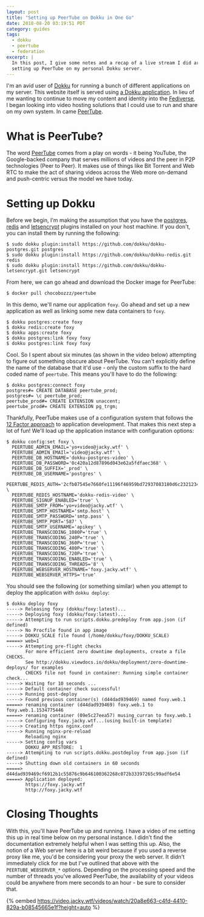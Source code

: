 ```yaml
---
layout: post
title: "Setting up PeerTube on Dokku in One Go"
date: 2018-08-20 03:19:51 PDT
category: guides
tags:
  - dokku
  - peertube
  - federation
excerpt: |
  In this post, I give some notes and a recap of a live stream I did around
  setting up PeerTube on my personal Dokku server.
---
```


I'm an avid user of [Dokku][] for running a bunch of different applications on
my server. This website itself is served using [a Dokku application][1]. In lieu
of me wanting to continue to move my content and identity into the
[Fediverse][], I began looking into video hosting solutions that I could use to
run and share on my own system. In came [PeerTube][].

# What is PeerTube?
The word [PeerTube][] comes from a play on words - it being YouTube, the Google-backed
company that serves millions of videos and the peer in P2P technologies (Peer to
Peer). It makes use of things like Bit Torrent and Web RTC to make the act of
sharing videos across the Web more on-demand and push-centric versus the model
we have today.

# Setting up Dokku
Before we begin, I'm making the assumption that you have the [postgres][2],
[redis][3] and [letsencrypt][4] plugins installed on your host machine. If you
don't, you can install them by running the following:

```
$ sudo dokku plugin:install https://github.com/dokku/dokku-postgres.git postgres
$ sudo dokku plugin:install https://github.com/dokku/dokku-redis.git redis
$ sudo dokku plugin:install https://github.com/dokku/dokku-letsencrypt.git letsencrypt
```

From here, we can go ahead and download the Docker image for PeerTube:

```
$ docker pull chocobozzz/peertube 
```

In this demo, we'll name our application `foxy`. Go ahead and set up a new
application as well as linking some new data containers to `foxy`.

```
$ dokku postgres:create foxy
$ dokku redis:create foxy
$ dokku apps:create foxy
$ dokku postgres:link foxy foxy
$ dokku postgres:link foxy foxy
```

Cool. So I spent about six minutes (as shown in the video below) attempting to
figure out something obscure about PeerTube. You can't explicitly define the name
of the database that it'd use - only the custom suffix to the hard coded name of
`peertube`. This means you'll have to do the following:

```
$ dokku postgres:connect foxy
postgres#= CREATE DATABASE peertube_prod;
postgres#= \c peertube_prod;
peertube_prod#= CREATE EXTENSION unaccent;
peertube_prod#= CREATE EXTENSION pg_trgm;
```

Thankfully, PeerTube makes use of a configuration system that follows the [12
Factor approach][5] to application development. That makes this next step a lot
of fun! We'll load up the application instance with configuration options:

```
$ dokku config:set foxy \
  PEERTUBE_ADMIN_EMAIL='yo+video@jacky.wtf' \
  PEERTUBE_ADMIN_EMAIl='video@jacky.wtf' \
  PEERTUBE_DB_HOSTNAME='dokku-postgres-video' \
  PEERTUBE_DB_PASSWORD='0c420a12d87896d043e62a5fdfaec368' \
  PEERTUBE_DB_SUFFIX='_prod' \
  PEERTUBE_DB_USERNAME='postgres' \
  PEERTUBE_REDIS_AUTH='2cfb07545e7660fe11196f46959bd72937083180d6c232123466525a5f19e62d' \
  PEERTUBE_REDIS_HOSTNAME='dokku-redis-video' \
  PEERTUBE_SIGNUP_ENABLED='true' \
  PEERTUBE_SMTP_FROM='yo+video@jacky.wtf' \
  PEERTUBE_SMTP_HOSTNAME='smtp.host' \
  PEERTUBE_SMTP_PASSWORD='smtp.pass' \
  PEERTUBE_SMTP_PORT='587' \
  PEERTUBE_SMTP_USERNAME='apikey' \
  PEERTUBE_TRANSCODING_1080P='true' \
  PEERTUBE_TRANSCODING_240P='true' \
  PEERTUBE_TRANSCODING_360P='true' \ 
  PEERTUBE_TRANSCODING_480P='true' \
  PEERTUBE_TRANSCODING_720P='true' \
  PEERTUBE_TRANSCODING_ENABLED='true' \
  PEERTUBE_TRANSCODING_THREADS='8' \
  PEERTUBE_WEBSERVER_HOSTNAME='foxy.jacky.wtf' \
  PEERTUBE_WEBSERVER_HTTPS='true'
```

You should see the following (or something similar) when you attempt to deploy
the application with `dokku deploy`:

```
$ dokku deploy foxy
-----> Releasing foxy (dokku/foxy:latest)...
-----> Deploying foxy (dokku/foxy:latest)...
-----> Attempting to run scripts.dokku.predeploy from app.json (if defined)
-----> No Procfile found in app image
-----> DOKKU_SCALE file found (/home/dokku/foxy/DOKKU_SCALE)
=====> web=1
-----> Attempting pre-flight checks
       For more efficient zero downtime deployments, create a file CHECKS.
       See http://dokku.viewdocs.io/dokku/deployment/zero-downtime-deploys/ for examples
       CHECKS file not found in container: Running simple container check...
-----> Waiting for 10 seconds ...
-----> Default container check successful!
-----> Running post-deploy
-----> Found previous container(s) (d44dad939469) named foxy.web.1
=====> renaming container (d44dad939469) foxy.web.1 to foxy.web.1.1534775446
=====> renaming container (09e5c27eea57) musing_curran to foxy.web.1
-----> Configuring foxy.jacky.wtf...(using built-in template)
-----> Creating https nginx.conf
-----> Running nginx-pre-reload
       Reloading nginx
-----> Setting config vars
       DOKKU_APP_RESTORE:  1
-----> Attempting to run scripts.dokku.postdeploy from app.json (if defined)
-----> Shutting down old containers in 60 seconds
=====> d44dad939469cf6912b1c55876c9b646100362268c072b33397265c99adf6e54
=====> Application deployed:
       https://foxy.jacky.wtf
       http://foxy.jacky.wtf
```

# Closing Thoughts
With this, you'll have PeerTube up and running. I have a video of me setting
this up in real time below on my personal instance. I didn't find the
documentation extremely helpful when I was setting this up. Also, the notion of
a Web server here is a bit weird because if you used a reverse proxy like me,
you'd be considering your proxy the web server. It didn't immediately click for
me but I've outlined that above with the `PEERTUBE_WEBSERVER_*` options.
Depending on the processing speed and the number of threads you've allowed
PeerTube, the availability of your videos could be anywhere from mere seconds to
an hour - be sure to consider that.

{% oembed https://video.jacky.wtf/videos/watch/20a8e663-c4fd-4410-829a-b08545665e1f?height=auto %}

[1]: https://git.jacky.wtf/me/website
[2]: https://github.com/dokku/dokku-postgres.git
[3]: https://github.com/dokku/dokku-redis.git
[4]: https://github.com/dokku/dokku-letsencrypt.git
[5]: https://12factor.net/config
[dokku]: http://dokku.viewdocs.io/dokku/
[fediverse]: https://en.wikipedia.org/wiki/Fediverse
[peertube]: https://joinpeertube.org/en/
